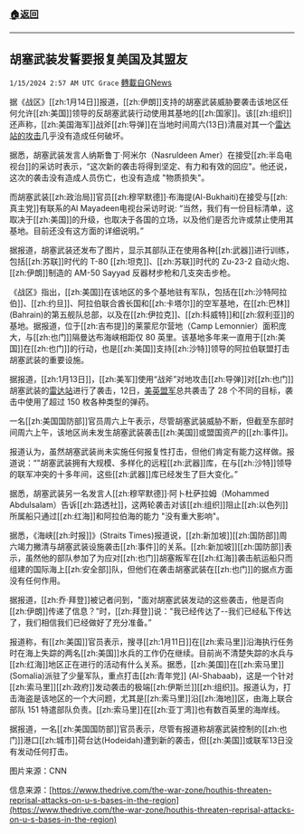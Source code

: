 ###  [:house:返回](README.md)
---


## 胡塞武装发誓要报复美国及其盟友
`1/15/2024 2:57 AM UTC Grace` [轉載自GNews](https://gnews.org/articles/2219433)

据《战区》[[zh:1月14日]]报道，[[zh:伊朗]]支持的胡塞武装威胁要袭击该地区任何允许[[zh:美国]]领导的反胡塞武装行动使用其基地的[[zh:国家]]。该[[zh:组织]]还声称，[[zh:美国海军]]战斧[[zh:导弹]]在当地时间周六(13日)清晨对其一个[雷达站的攻击](https://gnews.org/m/2214642)几乎没有造成任何破坏。

据悉，胡塞武装发言人纳斯鲁丁·阿米尔（Nasruldeen Amer）在接受[[zh:半岛电视台]]的采访时表示，“这次新的袭击将得到坚定、有力和有效的回应"。他还说，这次的袭击没有造成人员伤亡，也没有造成 "物质损失"。

而胡塞武装[[zh:政治局]]官员[[zh:穆罕默德]]·布海提(Al-Bukhaiti)在接受与[[zh:真主党]]有联系的Al Mayadeen电视台采访时说: “当然，我们有一份目标清单，这取决于[[zh:美国]]的升级，也取决于各国的立场，以及他们是否允许或禁止使用其基地。目前还没有这方面的详细说明。”

据报道，胡塞武装还发布了图片，显示其部队正在使用各种[[zh:武器]]进行训练，包括[[zh:苏联]]时代的 T-80 [[zh:坦克]]、[[zh:苏联]]时代的 Zu-23-2 自动火炮、[[zh:伊朗]]制造的 AM-50 Sayyad 反器材步枪和几支突击步枪。

《战区》指出，[[zh:美国]]在该地区的多个基地驻有军队，包括在[[zh:沙特阿拉伯]]、[[zh:约旦]]、阿拉伯联合酋长国和[[zh:卡塔尔]]的空军基地，在[[zh:巴林]] (Bahrain)的第五舰队总部，以及在[[zh:伊拉克]]、[[zh:科威特]]和[[zh:叙利亚]]的基地。据报道，位于[[zh:吉布提]]的莱蒙尼尔营地（Camp Lemonnier）面积庞大，与[[zh:也门]]隔曼达布海峡相距仅 80 英里。该基地多年来一直用于[[zh:美国]]在[[zh:也门]]的行动，也是[[zh:美国]]支持[[zh:沙特]]领导的阿拉伯联盟打击胡塞武装的重要设施。

据报道，[[zh:1月13日]]，[[zh:美军]]使用“战斧”对地攻击[[zh:导弹]]对[[zh:也门]]胡塞武装的[雷达站](https://gnews.org/m/2214642)进行了袭击，12日，[美英盟军](https://gnews.org/m/2214642)总共袭击了 28 个不同的目标，袭击中使用了超过 150 枚各种类型的弹药。

一名[[zh:美国国防部]]官员周六上午表示，尽管胡塞武装威胁不断，但截至东部时间周六上午，该地区尚未发生胡塞武装袭击[[zh:美国]]或盟国资产的[[zh:事件]]。

报道认为，虽然胡塞武装尚未实施任何报复性打击，但他们肯定有能力这样做。报道说：“"胡塞武装拥有大规模、多样化的远程[[zh:武器]]库，在与[[zh:沙特]]领导的联军冲突的十多年间，这些[[zh:武器]]库已经发生了巨大变化。”

据悉，胡塞武装另一名发言人[[zh:穆罕默德]]·阿卜杜萨拉姆（Mohammed Abdulsalam）告诉[[zh:路透社]]，这两轮袭击对该[[zh:组织]]阻止[[zh:以色列]]所属船只通过[[zh:红海]]和阿拉伯海的能力 "没有重大影响"。

据悉，《海峡[[zh:时报]]》(Straits Times)报道说，[[zh:新加坡]][[zh:国防部]]周六竭力撇清与胡塞武装设施袭击[[zh:事件]]的关系。[[zh:新加坡]][[zh:国防部]]表示，虽然他的部队参加了为应对[[zh:也门]]胡塞叛军在[[zh:红海]]袭击航运船只而组建的国际海上[[zh:安全部]]队，但他们在袭击胡塞武装在[[zh:也门]]的据点方面没有任何作用。

据报道，[[zh:乔·拜登]]被记者问到，"面对胡塞武装发动的这些袭击，他是否向[[zh:伊朗]]传递了信息？”时，[[zh:拜登]]说："我已经传达了\--我们已经私下传达了，我们相信我们已经做好了充分准备。”

报道称，有[[zh:美国]]官员表示，搜寻[[zh:1月11日]]在[[zh:索马里]]沿海执行任务时在海上失踪的两名[[zh:美国]]水兵的工作仍在继续。目前尚不清楚失踪的水兵与[[zh:红海]]地区正在进行的活动有什么关系。据悉，[[zh:美国]]在[[zh:索马里]] (Somalia)派驻了少量军队，重点打击[[zh:青年党]] (Al-Shabaab)，这是一个针对[[zh:索马里]][[zh:政府]]发动袭击的极端[[zh:伊斯兰]][[zh:组织]]。报道认为，打击海盗是该地区的一个大问题，尤其是[[zh:索马里]]沿[[zh:海地]]区，由海上联合部队 151 特遣部队负责。[[zh:索马里]]在[[zh:亚丁湾]]也有数百英里的海岸线。

据报道，一名[[zh:美国国防部]]官员表示，尽管有报道称胡塞武装控制的[[zh:也门]]港口[[zh:城市]]荷台达(Hodeidah)遭到新的袭击，但[[zh:美国]]或联军13日没有发动任何打击。

图片来源：CNN

信息来源：[https://www.thedrive.com/the-war-zone/houthis-threaten-reprisal-attacks-on-u-s-bases-in-the-region](https://www.thedrive.com/the-war-zone/houthis-threaten-reprisal-attacks-on-u-s-bases-in-the-region)
